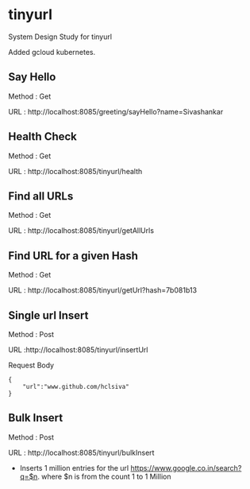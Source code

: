 # tinyurl
System Design Study for tinyurl

Added gcloud kubernetes.

## Say Hello

Method : Get

URL : http://localhost:8085/greeting/sayHello?name=Sivashankar

## Health Check

Method : Get

URL : http://localhost:8085/tinyurl/health

## Find all URLs

Method : Get

URL : http://localhost:8085/tinyurl/getAllUrls

## Find URL for a given Hash

Method : Get

URL : http://localhost:8085/tinyurl/getUrl?hash=7b081b13


## Single url Insert

Method : Post

URL :http://localhost:8085/tinyurl/insertUrl

Request Body

    { 
        "url":"www.github.com/hclsiva" 
    }

## Bulk Insert

Method : Post

URL : http://localhost:8085/tinyurl/bulkInsert

- Inserts 1 million entries for the url https://www.google.co.in/search?q=$n. where $n is from the count 1 to 1 Million
